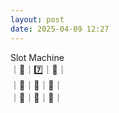 ```yaml
---
layout: post
date: 2025-04-09 12:27
---
```


Slot Machine<br />
｜🍇｜7️⃣｜🍇｜<br />
｜🏴｜🍇｜🍒｜<br />
｜🍒｜🍒｜🔔｜<br />


